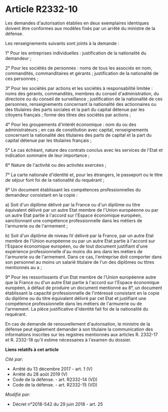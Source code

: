 # Article R2332-10

Les demandes d'autorisation établies en deux exemplaires identiques doivent être conformes aux modèles fixés par un arrêté du
ministre de la défense.

Les renseignements suivants sont joints à la demande :

1° Pour les entreprises individuelles : justification de la nationalité du demandeur ;

2° Pour les sociétés de personnes : noms de tous les associés en nom, commandités, commanditaires et gérants ; justification
de la nationalité de ces personnes ;

3° Pour les sociétés par actions et les sociétés à responsabilité limitée : noms des gérants, commandités, membres du conseil
d'administration, du directoire ou du conseil de surveillance ; justification de la nationalité de ces personnes,
renseignements concernant la nationalité des actionnaires ou des titulaires des parts sociales et la part du capital détenue
par les citoyens français ; forme des titres des sociétés par actions ;

4° Pour les groupements d'intérêt économique : nom du ou des administrateurs ; en cas de constitution avec capital,
renseignements concernant la nationalité des titulaires des parts de capital et la part du capital détenue par les titulaires
français ;

5° Le cas échéant, nature des contrats conclus avec les services de l'Etat et indication sommaire de leur importance ;

6° Nature de l'activité ou des activités exercées ;

7° La carte nationale d'identité et, pour les étrangers, le passeport ou le titre de séjour font foi de la nationalité du
requérant ;

8° Un document établissant les compétences professionnelles du demandeur consistant en la copie :

a) Soit d'un diplôme délivré par la France ou d'un diplôme ou titre équivalent délivré par un autre Etat membre de l'Union
européenne ou par un autre Etat partie à l'accord sur l'Espace économique européen, sanctionnant une compétence
professionnelle dans les métiers de l'armurerie ou de l'armement ;

b) Soit d'un diplôme de niveau IV délivré par la France, par un autre Etat membre de l'Union européenne ou par un autre Etat
partie à l'accord sur l'Espace économique européen, ou de tout document justifiant d'une expérience professionnelle d'au
moins dix ans dans les métiers de l'armurerie ou de l'armement. Dans ce cas, l'entreprise doit comporter dans son personnel
au moins un salarié titulaire de l'un des diplômes ou titres mentionnés au a ;

9° Pour les ressortissants d'un Etat membre de l'Union européenne autre que la France ou d'un autre Etat partie à l'accord
sur l'Espace économique européen, à défaut de produire un document mentionné au 8°, un document établissant la capacité
professionnelle de l'intéressé consistant en la copie du diplôme ou du titre équivalent délivré par cet Etat et justifiant
une compétence professionnelle dans les métiers de l'armurerie ou de l'armement. La pièce justificative d'identité fait foi
de la nationalité du requérant.

En cas de demande de renouvellement d'autorisation, le ministre de la défense peut également demander à son titulaire la
communication des informations inscrites sur les registres mentionnés aux articles R. 2332-17 et R. 2332-18 qu'il estime
nécessaires à l'examen du dossier.

**Liens relatifs à cet article**

_Cité par_:

  - Arrêté du 13 décembre 2017 - art. 1 (V)
  - Arrêté du 28 août 2019 (V)
  - Code de la défense. - art. R2332-14 (VD)
  - Code de la défense. - art. R2332-15 (VD)

_Modifié par_:

  - Décret n°2018-542 du 29 juin 2018 - art. 25
